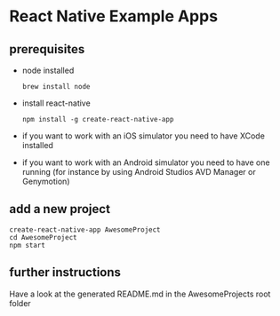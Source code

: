 React Native Example Apps
=========================

prerequisites
-------------

* node installed

	`brew install node`
	
* install react-native

	`npm install -g create-react-native-app`
	
* if you want to work with an iOS simulator you need to have XCode installed

* if you want to work with an Android simulator you need to have one running (for instance by using Android Studios AVD Manager or Genymotion)
	
	
add a new project
-----------------

```
create-react-native-app AwesomeProject
cd AwesomeProject
npm start
```

further instructions
--------------------

Have a look at the generated README.md in the AwesomeProjects root folder
